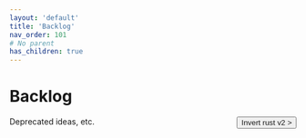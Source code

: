 ```yaml
---
layout: 'default'
title: 'Backlog'
nav_order: 101
# No parent
has_children: true
---
```


# Backlog

Deprecated ideas, etc.
<button class="btn btn-outline" style="float: right;">
    <a style="text-decoration: none;" href="/Jacy-Dev-Book/backlog/invert-rust-v2.html">Invert rust v2 ></a>
</button>
